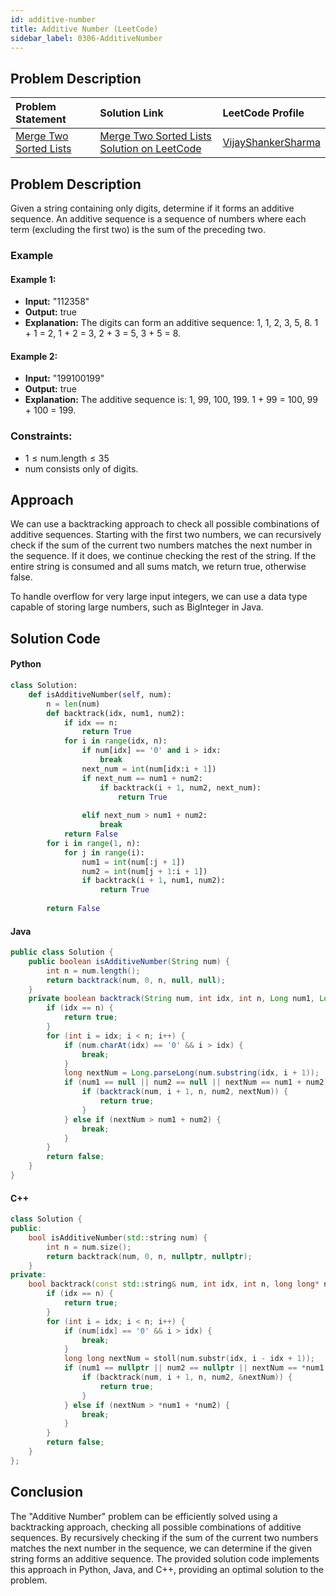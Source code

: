 ```yaml
---
id: additive-number
title: Additive Number (LeetCode)
sidebar_label: 0306-AdditiveNumber
---
```


## Problem Description

| Problem Statement | Solution Link | LeetCode Profile |
| :---------------- | :------------ | :--------------- |
| [Merge Two Sorted Lists](https://leetcode.com/problems/additive-number/) | [Merge Two Sorted Lists Solution on LeetCode](https://leetcode.com/problems/additive-number/solutions/) |  [VijayShankerSharma](https://leetcode.com/u/darkknight648/) |

## Problem Description

Given a string containing only digits, determine if it forms an additive sequence. An additive sequence is a sequence of numbers where each term (excluding the first two) is the sum of the preceding two.

### Example

#### Example 1:

- **Input:** "112358"
- **Output:** true
- **Explanation:** The digits can form an additive sequence: 1, 1, 2, 3, 5, 8. 1 + 1 = 2, 1 + 2 = 3, 2 + 3 = 5, 3 + 5 = 8.

#### Example 2:

- **Input:** "199100199"
- **Output:** true
- **Explanation:** The additive sequence is: 1, 99, 100, 199. 1 + 99 = 100, 99 + 100 = 199.

### Constraints:

- $1 \leq \text{num.length} \leq 35$
- $\text{num}$ consists only of digits.

## Approach

We can use a backtracking approach to check all possible combinations of additive sequences. Starting with the first two numbers, we can recursively check if the sum of the current two numbers matches the next number in the sequence. If it does, we continue checking the rest of the string. If the entire string is consumed and all sums match, we return true, otherwise false.

To handle overflow for very large input integers, we can use a data type capable of storing large numbers, such as BigInteger in Java.

## Solution Code

#### Python

```py
class Solution:
    def isAdditiveNumber(self, num):
        n = len(num)        
        def backtrack(idx, num1, num2):
            if idx == n:
                return True            
            for i in range(idx, n):
                if num[idx] == '0' and i > idx:
                    break                
                next_num = int(num[idx:i + 1])                
                if next_num == num1 + num2:
                    if backtrack(i + 1, num2, next_num):
                        return True
                
                elif next_num > num1 + num2:
                    break
            return False
        for i in range(1, n):
            for j in range(i):
                num1 = int(num[:j + 1])
                num2 = int(num[j + 1:i + 1])
                if backtrack(i + 1, num1, num2):
                    return True
        
        return False
```

#### Java

```java
public class Solution {
    public boolean isAdditiveNumber(String num) {
        int n = num.length();
        return backtrack(num, 0, n, null, null);
    }
    private boolean backtrack(String num, int idx, int n, Long num1, Long num2) {
        if (idx == n) {
            return true;
        }
        for (int i = idx; i < n; i++) {
            if (num.charAt(idx) == '0' && i > idx) {
                break;
            }
            long nextNum = Long.parseLong(num.substring(idx, i + 1));
            if (num1 == null || num2 == null || nextNum == num1 + num2) {
                if (backtrack(num, i + 1, n, num2, nextNum)) {
                    return true;
                }
            } else if (nextNum > num1 + num2) {
                break;
            }
        }
        return false;
    }
}
```

#### C++

```cpp
class Solution {
public:
    bool isAdditiveNumber(std::string num) {
        int n = num.size();
        return backtrack(num, 0, n, nullptr, nullptr);
    }
private:
    bool backtrack(const std::string& num, int idx, int n, long long* num1, long long* num2) {
        if (idx == n) {
            return true;
        }
        for (int i = idx; i < n; i++) {
            if (num[idx] == '0' && i > idx) {
                break;
            }
            long long nextNum = stoll(num.substr(idx, i - idx + 1));
            if (num1 == nullptr || num2 == nullptr || nextNum == *num1 + *num2) {
                if (backtrack(num, i + 1, n, num2, &nextNum)) {
                    return true;
                }
            } else if (nextNum > *num1 + *num2) {
                break;
            }
        }
        return false;
    }
};
```

## Conclusion

The "Additive Number" problem can be efficiently solved using a backtracking approach, checking all possible combinations of additive sequences. By recursively checking if the sum of the current two numbers matches the next number in the sequence, we can determine if the given string forms an additive sequence. The provided solution code implements this approach in Python, Java, and C++, providing an optimal solution to the problem.
